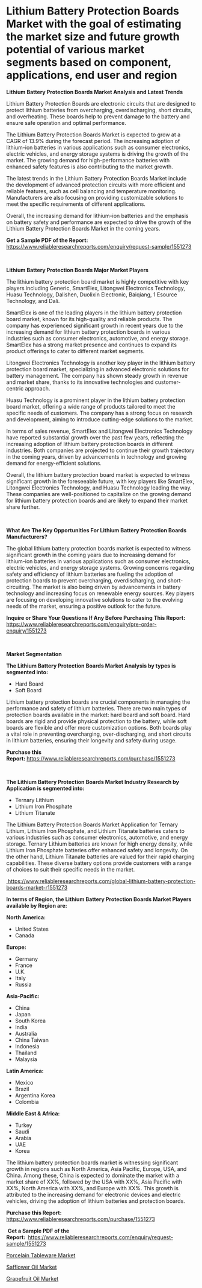 <p><h1>Lithium Battery Protection Boards Market with the goal of estimating the market size and future growth potential of various market segments based on component, applications, end user and region</h1></p><p><strong>Lithium Battery Protection Boards Market Analysis and Latest Trends</strong></p>
<p><p>Lithium Battery Protection Boards are electronic circuits that are designed to protect lithium batteries from overcharging, overdischarging, short circuits, and overheating. These boards help to prevent damage to the battery and ensure safe operation and optimal performance.</p><p>The Lithium Battery Protection Boards Market is expected to grow at a CAGR of 13.9% during the forecast period. The increasing adoption of lithium-ion batteries in various applications such as consumer electronics, electric vehicles, and energy storage systems is driving the growth of the market. The growing demand for high-performance batteries with enhanced safety features is also contributing to the market growth.</p><p>The latest trends in the Lithium Battery Protection Boards Market include the development of advanced protection circuits with more efficient and reliable features, such as cell balancing and temperature monitoring. Manufacturers are also focusing on providing customizable solutions to meet the specific requirements of different applications.</p><p>Overall, the increasing demand for lithium-ion batteries and the emphasis on battery safety and performance are expected to drive the growth of the Lithium Battery Protection Boards Market in the coming years.</p></p>
<p><strong>Get a Sample PDF of the Report:&nbsp;</strong> <a href="https://www.reliableresearchreports.com/enquiry/request-sample/1551273">https://www.reliableresearchreports.com/enquiry/request-sample/1551273</a></p>
<p>&nbsp;</p>
<p><strong>Lithium Battery Protection Boards Major Market Players</strong></p>
<p><p>The lithium battery protection board market is highly competitive with key players including Generic, SmartElex, Litongwei Electronics Technology, Huasu Technology, Dalishen, Duolixin Electronic, Baiqiang, 1 Esource Technology, and Dali. </p><p>SmartElex is one of the leading players in the lithium battery protection board market, known for its high-quality and reliable products. The company has experienced significant growth in recent years due to the increasing demand for lithium battery protection boards in various industries such as consumer electronics, automotive, and energy storage. SmartElex has a strong market presence and continues to expand its product offerings to cater to different market segments.</p><p>Litongwei Electronics Technology is another key player in the lithium battery protection board market, specializing in advanced electronic solutions for battery management. The company has shown steady growth in revenue and market share, thanks to its innovative technologies and customer-centric approach.</p><p>Huasu Technology is a prominent player in the lithium battery protection board market, offering a wide range of products tailored to meet the specific needs of customers. The company has a strong focus on research and development, aiming to introduce cutting-edge solutions to the market.</p><p>In terms of sales revenue, SmartElex and Litongwei Electronics Technology have reported substantial growth over the past few years, reflecting the increasing adoption of lithium battery protection boards in different industries. Both companies are projected to continue their growth trajectory in the coming years, driven by advancements in technology and growing demand for energy-efficient solutions. </p><p>Overall, the lithium battery protection board market is expected to witness significant growth in the foreseeable future, with key players like SmartElex, Litongwei Electronics Technology, and Huasu Technology leading the way. These companies are well-positioned to capitalize on the growing demand for lithium battery protection boards and are likely to expand their market share further.</p></p>
<p>&nbsp;</p>
<p><strong>What Are The Key Opportunities For Lithium Battery Protection Boards Manufacturers?</strong></p>
<p><p>The global lithium battery protection boards market is expected to witness significant growth in the coming years due to increasing demand for lithium-ion batteries in various applications such as consumer electronics, electric vehicles, and energy storage systems. Growing concerns regarding safety and efficiency of lithium batteries are fueling the adoption of protection boards to prevent overcharging, overdischarging, and short-circuiting. The market is also being driven by advancements in battery technology and increasing focus on renewable energy sources. Key players are focusing on developing innovative solutions to cater to the evolving needs of the market, ensuring a positive outlook for the future.</p></p>
<p><strong>Inquire or Share Your Questions If Any Before Purchasing This Report:</strong> <a href="https://www.reliableresearchreports.com/enquiry/pre-order-enquiry/1551273">https://www.reliableresearchreports.com/enquiry/pre-order-enquiry/1551273</a></p>
<p>&nbsp;</p>
<p><strong>Market Segmentation</strong></p>
<p><strong>The Lithium Battery Protection Boards Market Analysis by types is segmented into:</strong></p>
<p><ul><li>Hard Board</li><li>Soft Board</li></ul></p>
<p><p>Lithium battery protection boards are crucial components in managing the performance and safety of lithium batteries. There are two main types of protection boards available in the market: hard board and soft board. Hard boards are rigid and provide physical protection to the battery, while soft boards are flexible and offer more customization options. Both boards play a vital role in preventing overcharging, over-discharging, and short circuits in lithium batteries, ensuring their longevity and safety during usage.</p></p>
<p><strong>Purchase this Report:&nbsp;</strong><a href="https://www.reliableresearchreports.com/purchase/1551273">https://www.reliableresearchreports.com/purchase/1551273</a></p>
<p>&nbsp;</p>
<p><strong>The Lithium Battery Protection Boards Market Industry Research by Application is segmented into:</strong></p>
<p><ul><li>Ternary Lithium</li><li>Lithium Iron Phosphate</li><li>Lithium Titanate</li></ul></p>
<p><p>The Lithium Battery Protection Boards Market Application for Ternary Lithium, Lithium Iron Phosphate, and Lithium Titanate batteries caters to various industries such as consumer electronics, automotive, and energy storage. Ternary Lithium batteries are known for high energy density, while Lithium Iron Phosphate batteries offer enhanced safety and longevity. On the other hand, Lithium Titanate batteries are valued for their rapid charging capabilities. These diverse battery options provide customers with a range of choices to suit their specific needs in the market.</p></p>
<p><a href="https://www.reliableresearchreports.com/global-lithium-battery-protection-boards-market-r1551273">&nbsp;https://www.reliableresearchreports.com/global-lithium-battery-protection-boards-market-r1551273</a></p>
<p><strong>In terms of Region, the Lithium Battery Protection Boards Market Players available by Region are:</strong></p>
<p>
    <p> <strong> North America: </strong>
        <ul>
            <li>United States</li>
            <li>Canada</li>
        </ul>
        </p> 
    <p> <strong> Europe: </strong>
        <ul>
            <li>Germany</li>
            <li>France</li>
            <li>U.K.</li>
            <li>Italy</li>
            <li>Russia</li>
        </ul>
        </p> 
    <p> <strong> Asia-Pacific: </strong>
        <ul>
            <li>China</li>
            <li>Japan</li>
            <li>South Korea</li>
            <li>India</li>
            <li>Australia</li>
            <li>China Taiwan</li>
            <li>Indonesia</li>
            <li>Thailand</li>
            <li>Malaysia</li>
        </ul>
        </p> 
    <p> <strong> Latin America: </strong>
        <ul>
            <li>Mexico</li>
            <li>Brazil</li>
            <li>Argentina Korea</li>
            <li>Colombia</li>
        </ul>
        </p> 
    <p> <strong> Middle East & Africa: </strong>
        <ul>
            <li>Turkey</li>
            <li>Saudi</li>
            <li>Arabia</li>
            <li>UAE</li>
            <li>Korea</li>
        </ul>
    </p>
    </p>
<p><p>The lithium battery protection boards market is witnessing significant growth in regions such as North America, Asia Pacific, Europe, USA, and China. Among these, China is expected to dominate the market with a market share of XX%, followed by the USA with XX%, Asia Pacific with XX%, North America with XX%, and Europe with XX%. This growth is attributed to the increasing demand for electronic devices and electric vehicles, driving the adoption of lithium batteries and protection boards.</p></p>
<p><strong>Purchase this Report: </strong><a href="https://www.reliableresearchreports.com/purchase/1551273">https://www.reliableresearchreports.com/purchase/1551273</a></p>
<p>&nbsp;<strong>Get a Sample PDF of the Report:&nbsp;&nbsp;</strong><a href="https://www.reliableresearchreports.com/enquiry/request-sample/1551273">https://www.reliableresearchreports.com/enquiry/request-sample/1551273</a></p>
<p><strong></strong></p>
<p><p><a href="https://github.com/josesg55/Market-Research-Report-List-3/blob/main/porcelain-tableware-market.md">Porcelain Tableware Market</a></p><p><a href="https://github.com/AKSHATREPORTPRIME/Market-Research-Report-List-5/blob/main/safflower-oil-market.md">Safflower Oil Market</a></p><p><a href="https://github.com/indrystar/Market-Research-Report-List-4/blob/main/grapefruit-oil-market.md">Grapefruit Oil Market</a></p></p>